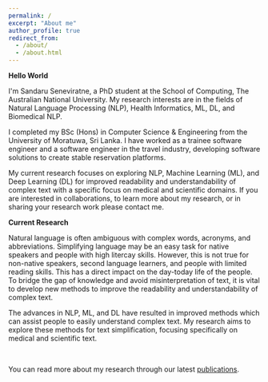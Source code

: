 ```yaml
---
permalink: /
excerpt: "About me"
author_profile: true
redirect_from: 
  - /about/
  - /about.html
---
```


**Hello World**

I'm Sandaru Seneviratne, a PhD student at the School of Computing, The Australian National University. My research interests are in the fields of Natural Language Processing (NLP), Health Informatics, ML, DL, and Biomedical NLP.

I completed my BSc (Hons) in Computer Science & Engineering from the University of Moratuwa, Sri Lanka. I have worked as a trainee software engineer and a software engineer in the travel industry, developing software solutions to create stable reservation platforms.

My current research focuses on exploring NLP, Machine Learning (ML), and Deep Learning (DL) for improved readability and understandability of complex text with a specific focus on medical and scientific domains. If you are interested in collaborations, to learn more about my research, or in sharing your research work please contact me. 

**Current Research**

Natural language is often ambiguous with complex words, acronyms, and abbreviations. Simplifying language may be an easy task for native speakers and people with high litercay skills. However, this is not true for non-native speakers, second language learners, and people with limited reading skills. This has a direct impact on the day-today life of the people. To bridge the gap of knowledge and avoid misinterpretation of text, it is vital to develop new methods to improve the readability and understandability of complex text. 

The advances in NLP, ML, and DL have resulted in improved methods which can assist people to easily understand complex text. My research aims to explore these methods for text simplification, focusing specifically on medical and scientific text.

<!--- <center><img src='/images/architecture.png' width="500" height="161"></center> -->
<br>

You can read more about my research through our latest [publications](https://sandaruSen.github.io/publications/). 

